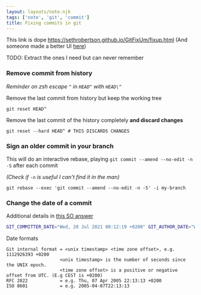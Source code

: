 ```yaml
---
layout: layouts/note.njk
tags: ['note', 'git', 'commit']
title: Fixing commits in git
---
```


This link is dope https://sethrobertson.github.io/GitFixUm/fixup.html
(And someone made a better UI [here](https://sukima.github.io/GitFixUm/))

TODO: Extract the ones I need but can never remember

### Remove commit from history

_Reminder on zsh escape `^` in `HEAD^` with `HEAD\^`_

Remove the last commit from history but keep the working tree

    git reset HEAD^

Remove the last commit of the history completely **and discard changes**

    git reset --hard HEAD^ # THIS DISCARDS CHANGES

### Sign an older commit in your branch

This will do an interactive rebase, playing `git commit --amend --no-edit -n -S`
after each commit

_(Check if `-n` is useful I can't find it in the man)_

    git rebase --exec 'git commit --amend --no-edit -n -S' -i my-branch

### Change the date of a commit

Additional details in [this SO answer](https://stackoverflow.com/a/3898842)

```bash
GIT_COMMITTER_DATE="Wed, 28 Jul 2021 08:12:19 +0200" GIT_AUTHOR_DATE="Wed, 28 Jul 2021 08:12:19 +0200" git commit
```

Date formats

```
Git internal format = <unix timestamp> <time zone offset>, e.g.  1112926393 +0200
                    <unix timestamp> is the number of seconds since the UNIX epoch.
                    <time zone offset> is a positive or negative offset from UTC. (E.g CEST is +0200)
RFC 2822            = e.g. Thu, 07 Apr 2005 22:13:13 +0200
ISO 8601            = e.g. 2005-04-07T22:13:13
```
